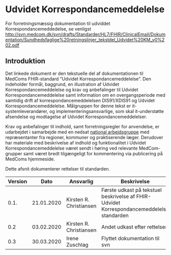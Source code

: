 # Udvidet Korrespondancemeddelelse 

For forretningsmæssig dokumentation til udviddet Korrespondancemeddedelse, se venligst http://svn.medcom.dk/svn/drafts/Standarder/HL7/FHIR/ClinicalEmail/Dokumentation/Sundhedsfaglige%20retningslinjer_tekstdel_Udvidet%20KM_v0%202.pdf

## Introduktion

Det linkede dokument er den tekstuelle del af dokumentationen til MedComs FHIR-standard ”Udvidet Korrespondancemeddelelse”. Den indeholder formål, baggrund, en illustration af Udvidet Korrespondancemeddelelse og krav og anbefalinger til Udvidet Korrespondancemeddelelse samt information om en overgangsperiode med samtidig drift af korrespondancemeddelelsen DIS91/XDIS91 og Udvidet Korrespondancemeddelelse.
Målgruppen for denne tekst er it-systemleverandører, og implementeringsansvarlige, som skal it-understøtte afsendelse og modtagelse af Udvidet Korrespondancemeddelelser. 

Krav og anbefalinger til indhold, samt forretningsregler for anvendelse, er udarbejdet i samarbejde med en nedsat [national
arbejdsgruppe](https://www.medcom.dk/opslag/navne-og-adresser?gruppe=Arb.grp.%20udvidet%20korrespondancemeddelelse) med repræsentanter fra regioner, kommuner og praktiserende læger. Derudover har materiale med beskrivelse af indhold og funktionalitet i Udvidet Korrespondancemeddelelse været sendt i høring ved relevante MedCom-grupper samt været bredt tilgængeligt for kommentering via publicering på MedComs hjemmeside.

Dette afsnit dokumenterer rettelser til standarden.

| **Version** | **Dato**   | **Ansvarlig**           | **Beskrivelse**                                                                           |
|-------------|------------|-------------------------|-------------------------------------------------------------------------------------------|
| 0.1.        | 21.01.2020 | Kirsten R. Christiansen | Første udkast på tekstuel beskrivelse af FHIR-Udvidet Korrespondancemeddelelse standarden |
| 0.2         | 03.02.2020 | Kirsten R. Christiansen | Andet udkast efter rettelser        |
| 0.3         | 30.03.2020 | Irene Zuschlag | Flyttet dokumentation til svn        |



